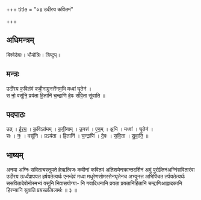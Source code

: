 +++
title = "०३ उदीरय कवितमं"

+++
## अधिमन्त्रम्
विश्वेदेवाः। भौमोत्रिः। त्रिष्टुप्।

## मन्त्रः
उदी॑रय क॒वित॑मं कवी॒नामु॒नत्तै॑नम॒भि मध्वा॑ घृ॒तेन॑ ।  
स नो॒ वसू॑नि॒ प्रय॑ता हि॒तानि॑ च॒न्द्राणि॑ दे॒वः स॑वि॒ता सु॑वाति ॥

## पदपाठः
उत् । ई॒र॒य॒ । क॒विऽत॑मम् । क॒वी॒नाम् । उ॒नत्त॑ । ए॒न॒म् । अ॒भि । मध्वा॑ । घृ॒तेन॑ ।  
सः । नः॒ । वसू॑नि । प्रऽय॑ता । हि॒तानि॑ । च॒न्द्राणि॑ । दे॒वः । स॒वि॒ता । सु॒वा॒ति॒ ॥

## भाष्यम्
अनया अग्निः सविताचस्तूयते हेऋत्विजः कवीनां कवितमं अतिशयेनक्रान्तदर्शिनं अमुं पुरोव्र्तिनंअग्निंसवितारंवा उदीरय ऊर्ध्वंप्रापयत हर्षयतेत्यर्थः एनन्देवं मध्वा मधुरेणसोमरसेनघृतेनच अभ्युनत्त अभिषिंचत तर्पयतेत्यर्थः ससवितादेवोनोस्मभ्यं वसूनि निवासयोग्या- नि गवादिधनानि प्रयता प्रयतानिहितानि चन्द्राणिआह्लादकानि हिरण्यानि सुवाति प्रयच्छत्वित्यर्थः ॥ ३ ॥